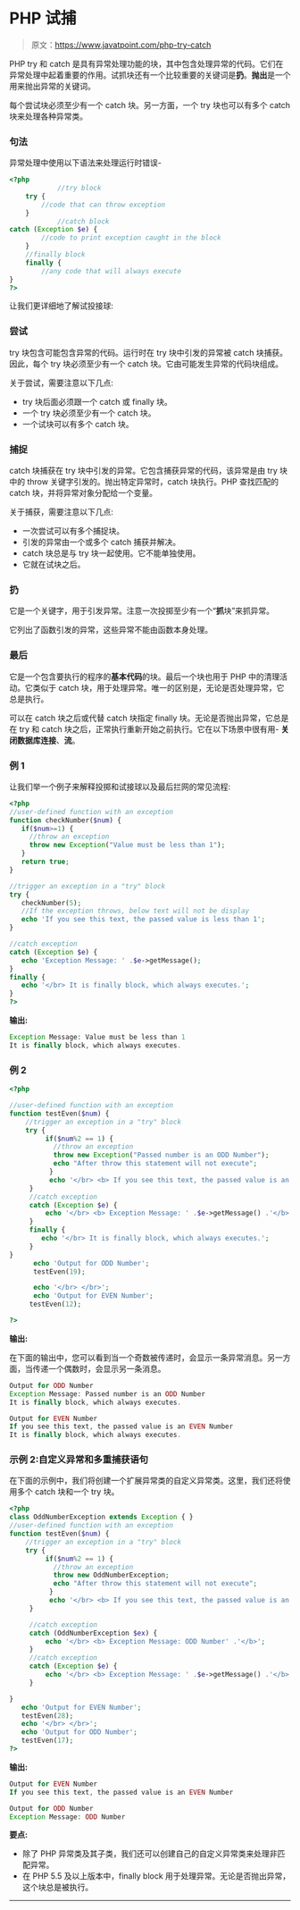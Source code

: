 # PHP 试捕

> 原文：<https://www.javatpoint.com/php-try-catch>

PHP try 和 catch 是具有异常处理功能的块，其中包含处理异常的代码。它们在异常处理中起着重要的作用。试抓块还有一个比较重要的关键词是**扔**。**抛出**是一个用来抛出异常的关键词。

每个尝试块必须至少有一个 catch 块。另一方面，一个 try 块也可以有多个 catch 块来处理各种异常类。

### 句法

异常处理中使用以下语法来处理运行时错误-

```php
<?php
            //try block
	try {
		//code that can throw exception
	} 
            //catch block
catch (Exception $e) {
		//code to print exception caught in the block
	}
	//finally block
	finally {
		//any code that will always execute 
}
?>

```

让我们更详细地了解试投接球:

### 尝试

try 块包含可能包含异常的代码。运行时在 try 块中引发的异常被 catch 块捕获。因此，每个 try 块必须至少有一个 catch 块。它由可能发生异常的代码块组成。

关于尝试，需要注意以下几点:

*   try 块后面必须跟一个 catch 或 finally 块。
*   一个 try 块必须至少有一个 catch 块。
*   一个试块可以有多个 catch 块。

### 捕捉

catch 块捕获在 try 块中引发的异常。它包含捕获异常的代码，该异常是由 try 块中的 throw 关键字引发的。抛出特定异常时，catch 块执行。PHP 查找匹配的 catch 块，并将异常对象分配给一个变量。

关于捕获，需要注意以下几点:

*   一次尝试可以有多个捕捉块。
*   引发的异常由一个或多个 catch 捕获并解决。
*   catch 块总是与 try 块一起使用。它不能单独使用。
*   它就在试块之后。

### 扔

它是一个关键字，用于引发异常。注意一次投掷至少有一个“**抓**块”来抓异常。

它列出了函数引发的异常，这些异常不能由函数本身处理。

### 最后

它是一个包含要执行的程序的**基本代码**的块。最后一个块也用于 PHP 中的清理活动。它类似于 catch 块，用于处理异常。唯一的区别是，无论是否处理异常，它总是执行。

可以在 catch 块之后或代替 catch 块指定 finally 块。无论是否抛出异常，它总是在 try 和 catch 块之后，正常执行重新开始之前执行。它在以下场景中很有用- **关闭数据库连接**、**流**。

### 例 1

让我们举一个例子来解释投掷和试接球以及最后拦网的常见流程:

```php
<?php
//user-defined function with an exception
function checkNumber($num) {
   if($num>=1) {
     //throw an exception
     throw new Exception("Value must be less than 1");
   }
   return true;
}

//trigger an exception in a "try" block
try {
   checkNumber(5);
   //If the exception throws, below text will not be display
   echo 'If you see this text, the passed value is less than 1';
}

//catch exception
catch (Exception $e) {
   echo 'Exception Message: ' .$e->getMessage();
}
finally {
   echo '</br> It is finally block, which always executes.';
}
?>

```

**输出:**

```php
Exception Message: Value must be less than 1
It is finally block, which always executes.

```

### 例 2

```php
<?php

//user-defined function with an exception
function testEven($num) {
    //trigger an exception in a "try" block
    try {
         if($num%2 == 1) {
           //throw an exception
           throw new Exception("Passed number is an ODD Number");
           echo "After throw this statement will not execute";
          }
          echo '</br> <b> If you see this text, the passed value is an EVEN Number </b>';
     }
     //catch exception
     catch (Exception $e) {
         echo '</br> <b> Exception Message: ' .$e->getMessage() .'</b>';
     }
     finally {
        echo '</br> It is finally block, which always executes.';
     }
}
      echo 'Output for ODD Number';
      testEven(19);

      echo '</br> </br>';
      echo 'Output for EVEN Number';
     testEven(12);

?>

```

**输出:**

在下面的输出中，您可以看到当一个奇数被传递时，会显示一条异常消息。另一方面，当传递一个偶数时，会显示另一条消息。

```php
Output for ODD Number 
Exception Message: Passed number is an ODD Number
It is finally block, which always executes.

Output for EVEN Number
If you see this text, the passed value is an EVEN Number
It is finally block, which always executes.

```

### 示例 2:自定义异常和多重捕获语句

在下面的示例中，我们将创建一个扩展异常类的自定义异常类。这里，我们还将使用多个 catch 块和一个 try 块。

```php
<?php
class OddNumberException extends Exception { }
//user-defined function with an exception
function testEven($num) {
    //trigger an exception in a "try" block
    try {
         if($num%2 == 1) {
           //throw an exception
           throw new OddNumberException;
           echo "After throw this statement will not execute";
          }
          echo '</br> <b> If you see this text, the passed value is an EVEN Number </b>';
     }

     //catch exception
     catch (OddNumberException $ex) {
         echo '</br> <b> Exception Message: ODD Number' .'</b>';
     }
     //catch exception
     catch (Exception $e) {
         echo '</br> <b> Exception Message: ' .$e->getMessage() .'</b>';
     }

}
   echo 'Output for EVEN Number';
   testEven(28);
   echo '</br> </br>';
   echo 'Output for ODD Number';
   testEven(17);
?>

```

**输出:**

```php
Output for EVEN Number
If you see this text, the passed value is an EVEN Number 

Output for ODD Number 
Exception Message: ODD Number

```

**要点:**

*   除了 PHP 异常类及其子类，我们还可以创建自己的自定义异常类来处理非匹配异常。
*   在 PHP 5.5 及以上版本中，finally block 用于处理异常。无论是否抛出异常，这个块总是被执行。

* * *